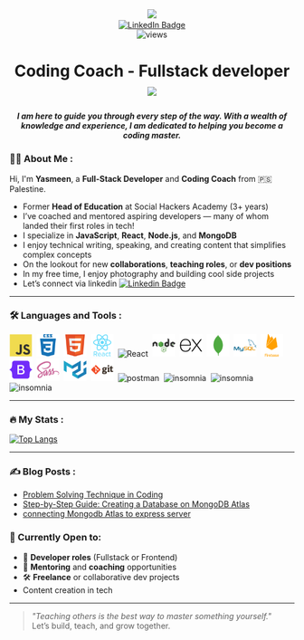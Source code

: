 


<div id="header" align="center">
  <img src = https://media.giphy.com/media/fYBEN9TRdEnW0HDMJS/giphy.gif width="200"/>
  
<div id="badges" >
    <a href="https://www.linkedin.com/in/yasmeen-othman-98411b19a/">
    <img src="https://img.shields.io/badge/LinkedIn-blue?style=for-the-badge&logo=linkedin&logoColor=white" alt="LinkedIn Badge"/>

  </a>

</div>
 <img src="https://komarev.com/ghpvc/?username=YasmeenOthman&style=flat-square&color=blue" alt="views"/>
 <h1>
 Coding Coach - Fullstack developer  <img src="https://media.giphy.com/media/hvRJCLFzcasrR4ia7z/giphy.gif" width="30px"/>
   <h5> I am here to guide you through every step of the way. With a wealth of knowledge and experience, I am  dedicated to helping you become a coding master.</h5>
 
</h1>

<!-- <div align="center">
  <img src="https://media.giphy.com/media/hpXdHPfFI5wTABdDx9/giphy.gif" width="600" height="400"/>
</div> -->
<!-- <div align="center">
  <img src="https://media.giphy.com/media/L1R1tvI9svkIWwpVYr/giphy.gif" width="500" height="300"/>
</div> -->
</div>


 ### 👩‍💻 About Me :
Hi, I'm **Yasmeen**, a **Full-Stack Developer** and **Coding Coach** from 🇵🇸 Palestine.

-  Former **Head of Education** at Social Hackers Academy (3+ years)
-  I’ve coached and mentored aspiring developers — many of whom landed their first roles in tech!
-  I specialize in **JavaScript**, **React**, **Node.js**, and **MongoDB**
-  I enjoy technical writing, speaking, and creating content that simplifies complex concepts
-  On the lookout for new **collaborations**, **teaching roles**, or **dev positions**
-  In my free time, I enjoy photography and building cool side projects
- Let’s connect via linkedin [![Linkedin Badge](https://img.shields.io/badge/-YasmeenOthman-blue?style=flat&logo=Linkedin&logoColor=white)](https://www.linkedin.com/in/yasmeen-othman-98411b19a/)


---

### 🛠️ Languages and Tools :

<div>
 
  <img src="https://github.com/devicons/devicon/blob/master/icons/javascript/javascript-original.svg" title="JavaScript" alt="JavaScript" width="40" height="40"/>&nbsp;
  <img src="https://github.com/devicons/devicon/blob/master/icons/css3/css3-plain-wordmark.svg"  title="CSS3" alt="CSS" width="40" height="40"/>&nbsp;
  <img src="https://github.com/devicons/devicon/blob/master/icons/html5/html5-original.svg" title="HTML5" alt="HTML" width="40" height="40"/>&nbsp;
    <img src="https://github.com/devicons/devicon/blob/master/icons/react/react-original-wordmark.svg" title="React" alt="React" width="40" height="40"/>&nbsp;
    <img src="https://raw.githubusercontent.com/reduxjs/redux/master/logo/logo.png" title="React" alt="React" width="40" height="40"/>&nbsp;
  <img src="https://github.com/devicons/devicon/blob/master/icons/nodejs/nodejs-original-wordmark.svg" title="NodeJS" alt="NodeJS" width="40" height="40"/>&nbsp;
    <img src="https://raw.githubusercontent.com/devicons/devicon/1119b9f84c0290e0f0b38982099a2bd027a48bf1/icons/express/express-original.svg" title="Express" alt="express" width="40" height="40"/>&nbsp;
   <img src="https://raw.githubusercontent.com/devicons/devicon/1119b9f84c0290e0f0b38982099a2bd027a48bf1/icons/mongodb/mongodb-plain.svg" title="Mongodb" alt="mongodb" width="40" height="40"/>&nbsp;
   <img src="https://github.com/devicons/devicon/blob/master/icons/mysql/mysql-original-wordmark.svg" title="MySQL"  alt="MySQL" width="40" height="40"/>&nbsp;
  <img src="https://github.com/devicons/devicon/blob/master/icons/firebase/firebase-plain-wordmark.svg" title="Firebase" alt="Firebase" width="40" height="40"/>&nbsp;
  <img src="https://raw.githubusercontent.com/devicons/devicon/1119b9f84c0290e0f0b38982099a2bd027a48bf1/icons/bootstrap/bootstrap-plain.svg" title="Bootstrap" alt="Bootstrap" width="40" height="40"/>&nbsp;
  <img src="https://raw.githubusercontent.com/devicons/devicon/1119b9f84c0290e0f0b38982099a2bd027a48bf1/icons/sass/sass-original.svg" title="SASS" alt="SASS" width="40" height="40"/>&nbsp;
    <img src="https://github.com/devicons/devicon/blob/master/icons/materialui/materialui-original.svg" title="Material UI" alt="Material UI" width="40" height="40"/>&nbsp;
  <img src="https://github.com/devicons/devicon/blob/master/icons/git/git-original-wordmark.svg" title="Git" alt="Git" width="40" height="40"/>&nbsp;
  <img src="https://www.svgrepo.com/download/354202/postman-icon.svg" title="postman" alt="postman" width="40" height="40"/>&nbsp;
  <img src="https://icons.iconarchive.com/icons/papirus-team/papirus-apps/512/insomnia-icon.png" title="insomnia" alt="insomnia" width="40" height="40"/>&nbsp;
  <img src="https://howtodoinjava.com/wp-content/uploads/2016/07/Jasmine-Logo.png" title="insomnia" alt="insomnia" width="40" height="40"/>&nbsp;
  <img src="https://upload.wikimedia.org/wikipedia/commons/thumb/3/33/Figma-logo.svg/1200px-Figma-logo.svg.png" title="insomnia" alt="insomnia" width="40" height="40"/>&nbsp;

</div>

---

### 🔥 My Stats :
<!---
[![GitHub Streak](http://github-readme-streak-stats.herokuapp.com?user=YasmeenOthman&theme=dark&background=000000)](https://git.io/streak-stats)
-->
[![Top Langs](https://github-readme-stats.vercel.app/api/top-langs/?username=YasmeenOthman&layout=compact&theme=vision-friendly-dark)](https://github.com/anuraghazra/github-readme-stats)

---

### ✍️ Blog Posts :

- [Problem Solving Technique in Coding](https://socialhackersacademy.org/blog/web-development/problem-solving-technique-in-coding/)
- [Step-by-Step Guide: Creating a Database on MongoDB Atlas](https://medium.com/@yasmeen.othman20/step-by-step-guide-creating-a-database-on-mongodb-atlas-fb1ead561c69)
- [connecting Mongodb Atlas to express server](https://medium.com/@yasmeen.othman20/connecting-your-mongodb-to-express-server-47d52fb2105c)

  
### 🚀 Currently Open to:

- 🌱 **Developer roles** (Fullstack or Frontend)
- 🎯 **Mentoring** and **coaching** opportunities
- 🛠️ **Freelance** or collaborative dev projects
- Content creation in tech

---

> _"Teaching others is the best way to master something yourself."_  
> Let’s build, teach, and grow together.
